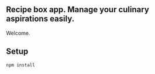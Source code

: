 Recipe box app. Manage your culinary aspirations easily.
---

Welcome.



Setup
---

```
npm install
```
